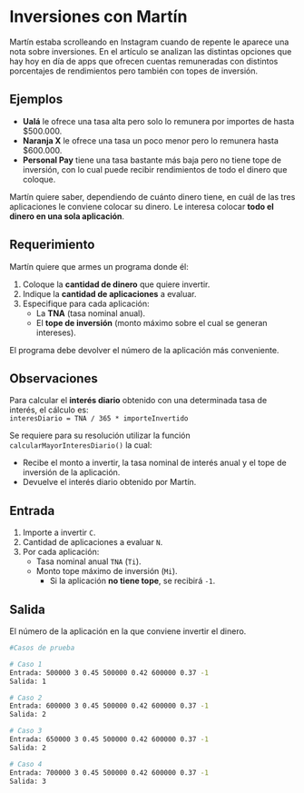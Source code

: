 # Inversiones con Martín

Martín estaba scrolleando en Instagram cuando de repente le aparece una nota sobre inversiones. En el artículo se analizan las distintas opciones que hay hoy en día de apps que ofrecen cuentas remuneradas con distintos porcentajes de rendimientos pero también con topes de inversión.

## Ejemplos
- **Ualá** le ofrece una tasa alta pero solo lo remunera por importes de hasta $500.000.
- **Naranja X** le ofrece una tasa un poco menor pero lo remunera hasta $600.000.
- **Personal Pay** tiene una tasa bastante más baja pero no tiene tope de inversión, con lo cual puede recibir rendimientos de todo el dinero que coloque.

Martín quiere saber, dependiendo de cuánto dinero tiene, en cuál de las tres aplicaciones le conviene colocar su dinero. Le interesa colocar **todo el dinero en una sola aplicación**.

## Requerimiento

Martín quiere que armes un programa donde él:
1. Coloque la **cantidad de dinero** que quiere invertir.
2. Indique la **cantidad de aplicaciones** a evaluar.
3. Especifique para cada aplicación:
   - La **TNA** (tasa nominal anual).
   - El **tope de inversión** (monto máximo sobre el cual se generan intereses).

El programa debe devolver el número de la aplicación más conveniente.

## Observaciones
Para calcular el **interés diario** obtenido con una determinada tasa de interés, el cálculo es:  
`interesDiario = TNA / 365 * importeInvertido`

Se requiere para su resolución utilizar la función `calcularMayorInteresDiario()` la cual:
- Recibe el monto a invertir, la tasa nominal de interés anual y el tope de inversión de la aplicación.
- Devuelve el interés diario obtenido por Martín.

## Entrada
1. Importe a invertir `C`.  
2. Cantidad de aplicaciones a evaluar `N`.  
3. Por cada aplicación:
   - Tasa nominal anual `TNA` (`Ti`).  
   - Monto tope máximo de inversión (`Mi`).  
     - Si la aplicación **no tiene tope**, se recibirá `-1`.

## Salida
El número de la aplicación en la que conviene invertir el dinero.

```bash
#Casos de prueba

# Caso 1
Entrada: 500000 3 0.45 500000 0.42 600000 0.37 -1
Salida: 1

# Caso 2
Entrada: 600000 3 0.45 500000 0.42 600000 0.37 -1
Salida: 2

# Caso 3
Entrada: 650000 3 0.45 500000 0.42 600000 0.37 -1
Salida: 2

# Caso 4
Entrada: 700000 3 0.45 500000 0.42 600000 0.37 -1
Salida: 3
```